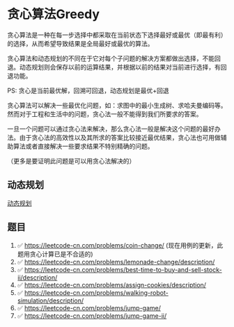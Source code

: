 # 贪心算法Greedy

贪心算法是一种在每一步选择中都采取在当前状态下选择最好或最优（即最有利）的选择，从而希望导致结果是全局最好或最优的算法。

贪心算法和动态规划的不同在于它对每个子问题的解决方案都做出选择，不能回退。动态规划则会保存以前的运算结果，并根据以前的结果对当前进行选择，有回退功能。

PS: 贪心是当前最优解，回溯可回退，动态规划是最优+回退

贪心算法可以解决一些最优化问题，如：求图中的最小生成树、求哈夫曼编码等。然而对于工程和生活中的问题，贪心法一般不能得到我们所要求的答案。

一旦一个问题可以通过贪心法来解决，那么贪心法一般是解决这个问题的最好办法。由于贪心法的高效性以及其所求的答案比较接近最优结果，贪心法也可用做辅助算法或者直接解决一些要求结果不特别精确的问题。

（更多是要证明此问题是可以用贪心法解决的）

## 动态规划

[动态规划](https://zh.wikipedia.org/wiki/%E5%8A%A8%E6%80%81%E8%A7%84%E5%88%92)

## 题目

1. ✅ https://leetcode-cn.com/problems/coin-change/ (现在用例的更新，此题用贪心计算已是不合适的)
2. ✅ https://leetcode-cn.com/problems/lemonade-change/description/
3. ✅ https://leetcode-cn.com/problems/best-time-to-buy-and-sell-stock-ii/description/
4. ✅ https://leetcode-cn.com/problems/assign-cookies/description/
5. ✅ https://leetcode-cn.com/problems/walking-robot-simulation/description/
6. ✅ https://leetcode-cn.com/problems/jump-game/
7. ✅ https://leetcode-cn.com/problems/jump-game-ii/